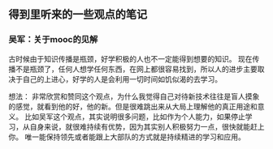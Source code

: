 ## 得到里听来的一些观点的笔记

### 吴军：关于mooc的见解
古时候由于知识传播是瓶颈，好学积极的人也不一定能得到想要的知识。
现在传播不是瓶颈了，任何人想学任何东西，在网上都很容易找到，所以人的进步主要取决于自己的上进心，好学的人是会利用一切时间如饥似渴的去学习。

想法：
非常欣赏和赞同这个观点，为什么我觉得自己对待新技术往往是盲人摸象的感觉，就看到他的好，他的新。但是很难跳出来从大局上理解他的真正用途和意义。
比如吴军这个观点，其实说明很多问题，比如作为个人能力，如果停止学习，从自身来说，就很难持续有优势，因为其实别人积极努力一点，很快就能赶上你。
唯一能保持领先或者能跟上大部队的方式就是持续精进的学习和应用。


